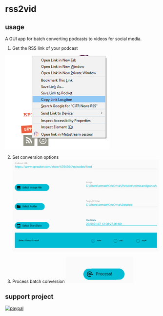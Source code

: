# rss2vid

## usage

A GUI app for batch converting podcasts to videos for social media.

1. Get the RSS link of your podcast 

![alt text](https://github.com/armanraina/rss2vid/blob/master/Capture2.PNG "Step One")

2. Set conversion options
![alt text](https://github.com/armanraina/rss2vid/blob/master/Capture3.PNG "Step One")


3. Process batch conversion
![alt text](https://github.com/armanraina/rss2vid/blob/master/Capture4.PNG "Step One")

## support project


[![paypal](https://www.paypalobjects.com/en_US/i/btn/btn_donateCC_LG.gif)](https://www.paypal.com/cgi-bin/webscr?cmd=_s-xclick&hosted_button_id=TJ36BT8CWWEFN&source=url)
